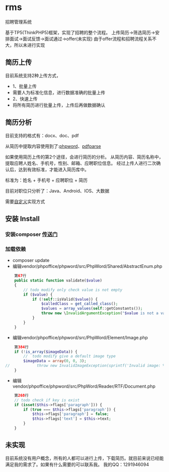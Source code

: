 # rms
招聘管理系统

基于TP5(ThinkPHP5)框架，实现了招聘的整个流程。
上传简历->筛选简历->安排面试->面试反馈->面试通过->offer(未实现)
由于offer流程和招聘流程关系不大，所以未进行实现

## 简历上传
目前系统支持2种上传方式，
- 1、批量上传
-   需要人为标准化信息，进行数据准确的批量上传
- 2、快速上传
-    将所有简历进行批量上传，上传后再做数据确认

## 简历分析

目前支持的格式有：docx、doc、pdf

从简历中提取内容使用到了:[phpword](https://github.com/PHPOffice/PHPWord)、[pdfparse](https://github.com/smalot/pdfparser)

如果使用简历上传的第2个途径，会进行简历的分析。
从简历内容、简历名称中，提取应聘人姓名、手机号，性别、邮箱、应聘职位信息。
经过上传人进行二次确认后，达到有效标准，才能进入简历库中。

标准为：姓名 + 手机号 + 应聘职位 + 简历

目前对职位只分析了：Java、Android、IOS、大数据

需要[自定义](https://github.com/wzypandaking/rms/blob/master/application/utils/word/Analysis.php)实现方式

## 安装 Install

### 安装composer [传送门](http://docs.phpcomposer.com/00-intro.html#Installation-*nix)
### 加载依赖
- composer update
- 编辑vendor/phpoffice/phpword/src/PhpWord/Shared/AbstractEnum.php
```php
    第67行
    public static function validate($value)
    {
        // todo modify only check value is not empty
        if ($value) {
            if (!self::isValid($value)) {
                $calledClass = get_called_class();
                $values = array_values(self::getConstants());
                throw new \InvalidArgumentException("$value is not a valid value for $calledClass, possible values are " . implode(', ', $values));
            }
        }
    }
```
- 编辑vendor/phpoffice/phpword/src/PhpWord/Element/Image.php
```php
    第384行
    if (!is_array($imageData)) {
        //  todo modify give a default image type
        $imageData = array(0, 0, 3);
//            throw new InvalidImageException(sprintf('Invalid image: %s', $this->source));
    }
```
- 编辑vendor/phpoffice/phpword/src/PhpWord/Reader/RTF/Document.php
```php
    第268行
    // todo check if key is exist
    if (isset($this->flags['paragraph'])) {
        if (true === $this->flags['paragraph']) {
            $this->flags['paragraph'] = false;
            $this->flags['text'] = $this->text;
        }
    }
```


## 未实现

目前系统没有用户概念，所有的人都可以进行上传，下载简历。就目前来说已经能满足我的需求了。如果有什么需要的可以联系我。
我的QQ：1291946094